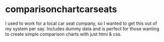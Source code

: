 # comparisonchartcarseats

I used to work for a local car seat company, so I wanted to get this out of my system per say. Includes dummy data and is perfect for those wanting to create simple comparison charts with just html & css. 
